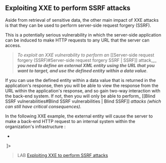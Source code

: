  ## Exploiting XXE to perform SSRF attacks
  
Aside from retrieval of sensitive data, the other main impact of XXE attacks is that they can be used to perform server-side request forgery (SSRF).  
  
This is a potentially serious vulnerability in which the server-side application can be induced to make HTTP requests to any URL that the server can access.  
  
>_To exploit an XXE vulnerability to perform an_ [[Server-side request forgery (SSRF)#Server-side request forgery SSRF | SSRF]] attack_,_ _**you need to define an external XML entity using the URL that you want to target, and use the defined entity within a data value**_.

If you can use the defined entity within a data value that is returned in the application's response, then you will be able to view the response from the URL within the application's response, and so gain two-way interaction with the back-end system. If not, then you will only be able to perform_ [[Blind SSRF vulnerabilities#Blind SSRF vulnerabilities | Blind SSRF]] _attacks (which can still have critical consequences)._  
  

 In the following XXE example, the external entity will cause the server to make a back-end HTTP request to an internal system within the organization's infrastructure :
- ```xml 
<!DOCTYPE foo [ <!ENTITY xxe SYSTEM "http://internal.vulnerable-website.com/"> ]>

>LAB [Exploiting XXE to perform SSRF attacks](https://portswigger.net/web-security/xxe/lab-exploiting-xxe-to-perform-ssrf)